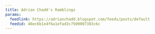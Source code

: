 ```yaml
---
title: Adrian Chadd's Ramblings
params:
  feedlink: https://adrianchadd.blogspot.com/feeds/posts/default
  feedid: 48ec6b1e4f6a1efad3c7509007383c6c
---
```

